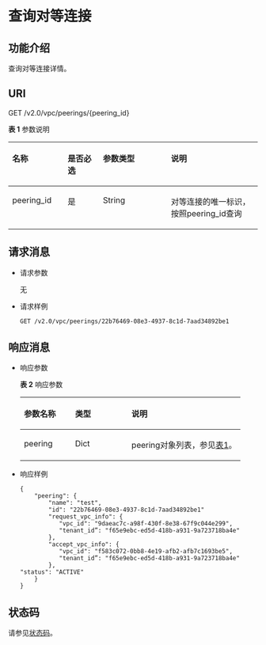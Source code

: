 # 查询对等连接<a name="ZH-CN_TOPIC_0075677484"></a>

## 功能介绍<a name="section1018045115610"></a>

查询对等连接详情。

## URI<a name="section121811651468"></a>

GET /v2.0/vpc/peerings/\{peering\_id\}

**表 1**  参数说明

<a name="table18880184689"></a>
<table><thead align="left"><tr id="row13968641385"><th class="cellrowborder" valign="top" width="22.222222222222225%" id="mcps1.2.5.1.1"><p id="p209684410817"><a name="p209684410817"></a><a name="p209684410817"></a>名称</p>
</th>
<th class="cellrowborder" valign="top" width="14.14141414141414%" id="mcps1.2.5.1.2"><p id="p69681441386"><a name="p69681441386"></a><a name="p69681441386"></a>是否必选</p>
</th>
<th class="cellrowborder" valign="top" width="27.27272727272727%" id="mcps1.2.5.1.3"><p id="p1096813412811"><a name="p1096813412811"></a><a name="p1096813412811"></a>参数类型</p>
</th>
<th class="cellrowborder" valign="top" width="36.36363636363636%" id="mcps1.2.5.1.4"><p id="p139686416813"><a name="p139686416813"></a><a name="p139686416813"></a>说明</p>
</th>
</tr>
</thead>
<tbody><tr id="row19681041189"><td class="cellrowborder" valign="top" width="22.222222222222225%" headers="mcps1.2.5.1.1 "><p id="p1013244217196"><a name="p1013244217196"></a><a name="p1013244217196"></a>peering_id</p>
</td>
<td class="cellrowborder" valign="top" width="14.14141414141414%" headers="mcps1.2.5.1.2 "><p id="p1797015416817"><a name="p1797015416817"></a><a name="p1797015416817"></a>是</p>
</td>
<td class="cellrowborder" valign="top" width="27.27272727272727%" headers="mcps1.2.5.1.3 "><p id="p19701411813"><a name="p19701411813"></a><a name="p19701411813"></a>String</p>
</td>
<td class="cellrowborder" valign="top" width="36.36363636363636%" headers="mcps1.2.5.1.4 "><p id="p109701641488"><a name="p109701641488"></a><a name="p109701641488"></a>对等连接的唯一标识，按照peering_id查询</p>
</td>
</tr>
</tbody>
</table>

## 请求消息<a name="section101901751566"></a>

-   请求参数

    无

-   请求样例

    ```
    GET /v2.0/vpc/peerings/22b76469-08e3-4937-8c1d-7aad34892be1
    ```


## 响应消息<a name="section101901851869"></a>

-   响应参数

    **表 2**  响应参数

    <a name="table919115511064"></a>
    <table><thead align="left"><tr id="row436713511462"><th class="cellrowborder" valign="top" width="23.169999999999998%" id="mcps1.2.4.1.1"><p id="p23677513619"><a name="p23677513619"></a><a name="p23677513619"></a>参数名称</p>
    </th>
    <th class="cellrowborder" valign="top" width="25.61%" id="mcps1.2.4.1.2"><p id="p18367251264"><a name="p18367251264"></a><a name="p18367251264"></a>类型</p>
    </th>
    <th class="cellrowborder" valign="top" width="51.22%" id="mcps1.2.4.1.3"><p id="p1136715519612"><a name="p1136715519612"></a><a name="p1136715519612"></a>说明</p>
    </th>
    </tr>
    </thead>
    <tbody><tr id="row93671514617"><td class="cellrowborder" valign="top" width="23.169999999999998%" headers="mcps1.2.4.1.1 "><p id="p13367651061"><a name="p13367651061"></a><a name="p13367651061"></a>peering</p>
    </td>
    <td class="cellrowborder" valign="top" width="25.61%" headers="mcps1.2.4.1.2 "><p id="p936745111620"><a name="p936745111620"></a><a name="p936745111620"></a>Dict</p>
    </td>
    <td class="cellrowborder" valign="top" width="51.22%" headers="mcps1.2.4.1.3 "><p id="p1036719511614"><a name="p1036719511614"></a><a name="p1036719511614"></a>peering对象列表，参见<a href="对等连接API简介.md#table1026243410414">表1</a>。</p>
    </td>
    </tr>
    </tbody>
    </table>

-   响应样例

    ```
    { 
        "peering": { 
            "name": "test", 
            "id": "22b76469-08e3-4937-8c1d-7aad34892be1"
            "request_vpc_info": {
               "vpc_id": "9daeac7c-a98f-430f-8e38-67f9c044e299",
               "tenant_id”: "f65e9ebc-ed5d-418b-a931-9a723718ba4e"
            },
            "accept_vpc_info": {
               "vpc_id": "f583c072-0bb8-4e19-afb2-afb7c1693be5",
               "tenant_id”: "f65e9ebc-ed5d-418b-a931-9a723718ba4e"
            }, 
    "status": "ACTIVE"
        }
    }
    ```


## 状态码<a name="section31981619"></a>

请参见[状态码](状态码.md)。

